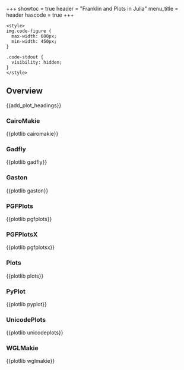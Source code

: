 +++
showtoc = true
header = "Franklin and Plots in Julia"
menu_title = header
hascode = true
+++

~~~
<style>
img.code-figure {
  max-width: 600px;
  min-width: 450px;
}

.code-stdout {
  visibility: hidden;
}
</style>
~~~

## Overview


{{add_plot_headings}}

### CairoMakie

{{plotlib cairomakie}}

### Gadfly

{{plotlib gadfly}}

### Gaston

{{plotlib gaston}}

### PGFPlots

{{plotlib pgfplots}}

### PGFPlotsX

{{plotlib pgfplotsx}}

### Plots

{{plotlib plots}}

### PyPlot

{{plotlib pyplot}}

### UnicodePlots

{{plotlib unicodeplots}}

### WGLMakie

{{plotlib wglmakie}}


